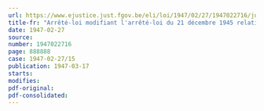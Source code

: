```yaml
---
url: https://www.ejustice.just.fgov.be/eli/loi/1947/02/27/1947022716/justel
title-fr: "Arrêté-loi modifiant l'arrêté-loi du 21 décembre 1945 relatif aux avances sur indemnités de dommages de guerre"
date: 1947-02-27
source:
number: 1947022716
page: 888888
case: 1947-02-27/15
publication: 1947-03-17
starts:
modifies:
pdf-original:
pdf-consolidated:
---
```


